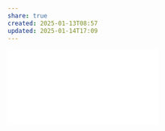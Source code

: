 ```yaml
---
share: true
created: 2025-01-13T08:57
updated: 2025-01-14T17:09
---
```

![Áp lực tạo nên kim cương](./%C3%81p%20l%E1%BB%B1c%20t%E1%BA%A1o%20n%C3%AAn%20kim%20c%C6%B0%C6%A1ng.md)